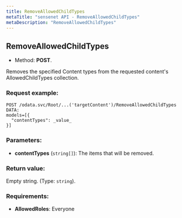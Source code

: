 ```yaml
---
title: RemoveAllowedChildTypes
metaTitle: "sensenet API - RemoveAllowedChildTypes"
metaDescription: "RemoveAllowedChildTypes"
---
```


## RemoveAllowedChildTypes
- Method: **POST**.

Removes the specified Content types from the requested content's AllowedChildTypes collection.

### Request example:

```
POST /odata.svc/Root/...('targetContent')/RemoveAllowedChildTypes
DATA:
models=[{
  "contentTypes": _value_
}]
```
### Parameters:
- **contentTypes** (`string[]`): The items that will be removed.

### Return value:
Empty string. (Type: `string`).

### Requirements:
- **AllowedRoles**: Everyone

